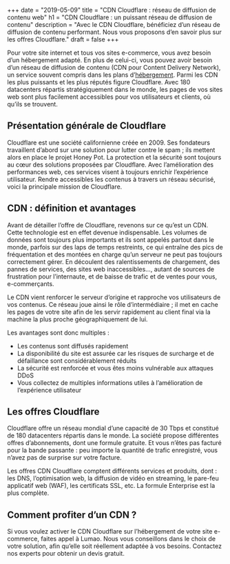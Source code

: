 +++
date = "2019-05-09"
title = "CDN Cloudflare : réseau de diffusion de contenu web"
h1 = "CDN Cloudflare : un puissant réseau de diffusion de contenu"
description = "Avec le CDN Cloudflare, bénéficiez d’un réseau de diffusion de contenu performant. Nous vous proposons d’en savoir plus sur les offres Cloudflare."
draft = false
+++

Pour votre site internet et tous vos sites e-commerce, vous avez besoin d’un hébergement adapté. En plus de celui-ci, vous pouvez avoir besoin d’un réseau de diffusion de contenu (CDN pour Content Delivery Network), un service souvent compris dans les plans d’[hébergement](/ecommerce/hebergement/). Parmi les CDN les plus puissants et les plus réputés figure Cloudflare. Avec 180 datacenters répartis stratégiquement dans le monde, les pages de vos sites web sont plus facilement accessibles pour vos utilisateurs et clients, où qu’ils se trouvent.

## Présentation générale de Cloudflare

Cloudflare est une société californienne créée en 2009. Ses fondateurs travaillent d’abord sur une solution pour lutter contre le spam ; ils mettent alors en place le projet Honey Pot. La protection et la sécurité sont toujours au cœur des solutions proposées par Cloudflare. Avec l’amélioration des performances web, ces services visent à toujours enrichir l’expérience utilisateur. Rendre accessibles les contenus à travers un réseau sécurisé, voici la principale mission de Cloudflare. 

## CDN : définition et avantages

Avant de détailler l’offre de Cloudflare, revenons sur ce qu’est un CDN. Cette technologie est en effet devenue indispensable. Les volumes de données sont toujours plus importants et ils sont appelés partout dans le monde, parfois sur des laps de temps restreints, ce qui entraîne des pics de fréquentation et des montées en charge qu’un serveur ne peut pas toujours correctement gérer. En découlent des ralentissements de chargement, des pannes de services, des sites web inaccessibles…, autant de sources de frustration pour l’internaute, et de baisse de trafic et de ventes pour vous, e-commerçants.

Le CDN vient renforcer le serveur d’origine et rapproche vos utilisateurs de vos contenus. Ce réseau joue ainsi le rôle d’intermédiaire ; il met en cache les pages de votre site afin de les servir rapidement au client final via la machine la plus proche géographiquement de lui.

Les avantages sont donc multiples :

-	Les contenus sont diffusés rapidement
-	La disponibilité du site est assurée car les risques de surcharge et de défaillance sont considérablement réduits
-	La sécurité est renforcée et vous êtes moins vulnérable aux attaques DDoS
-	Vous collectez de multiples informations utiles à l’amélioration de l’expérience utilisateur

## Les offres Cloudflare

Cloudflare offre un réseau mondial d’une capacité de 30 Tbps et constitué de 180 datacenters répartis dans le monde. La société propose différentes offres d’abonnements, dont une formule gratuite. Et vous n’êtes pas facturé pour la bande passante : peu importe la quantité de trafic enregistré, vous n’avez pas de surprise sur votre facture.

Les offres CDN Cloudflare comptent différents services et produits, dont : les DNS, l’optimisation web, la diffusion de vidéo en streaming, le pare-feu applicatif web (WAF), les certificats SSL, etc. La formule Enterprise est la plus complète.

## Comment profiter d’un CDN ?

Si vous voulez activer le CDN Cloudflare sur l’hébergement de votre site e-commerce, faites appel à Lumao. Nous vous conseillons dans le choix de votre solution, afin qu’elle soit réellement adaptée à vos besoins. Contactez nos experts pour obtenir un devis gratuit.

